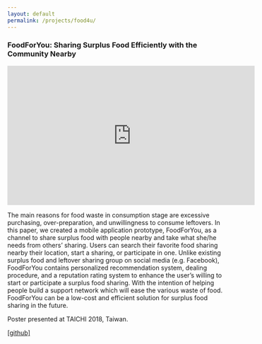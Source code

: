 ```yaml
---
layout: default
permalink: /projects/food4u/
---
```

<h3><b>FoodForYou: Sharing Surplus Food Efficiently with the Community Nearby</b></h3>
<iframe width="560" height="315" src="https://www.youtube.com/embed/9VnGQ54oCzo" frameborder="0" allow="accelerometer; autoplay; encrypted-media; gyroscope; picture-in-picture" allowfullscreen></iframe>
<br>
<p>
The main reasons for food waste in consumption stage are excessive purchasing, over-preparation, and
unwillingness to consume leftovers. In this paper, we created a mobile application prototype, FoodForYou, as a channel to share surplus food with people nearby and take what she/he needs from others’ sharing. Users can search their favorite food sharing nearby their location, start a sharing, or participate in one. Unlike existing surplus food and leftover sharing group on social media (e.g. Facebook), FoodForYou contains personalized recommendation system, dealing procedure, and a reputation rating system to enhance the user’s willing to start or participate a surplus food sharing. With the intention of helping people build a support network which will ease the various waste of food. FoodForYou can be a low-cost and efficient solution for surplus food sharing in the future.
</p>
<p> Poster presented at TAICHI 2018, Taiwan.</p>
<a href="https://github.com/wenjietseng/shinyapps">
[github]
</a>